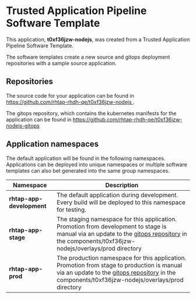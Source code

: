 # Trusted Application Pipeline Software Template

This application, **t0xf36jzw-nodejs**, was created from a Trusted Application Pipeline Software Template.

The software templates create a new source and gitops deployment repositories with a sample source application. 

## Repositories

The source code for your application can be found in [https://github.com/rhtap-rhdh-qe/t0xf36jzw-nodejs ](https://github.com/rhtap-rhdh-qe/t0xf36jzw-nodejs ).
 
The gitops repository, which contains the kubernetes manifests for the application can be found in 
[https://github.com/rhtap-rhdh-qe/t0xf36jzw-nodejs-gitops ](https://github.com/rhtap-rhdh-qe/t0xf36jzw-nodejs-gitops ) 

## Application namespaces 

The default application will be found in the following namespaces. Applications can be deployed into unique namespaces or multiple software templates can also bet generated into the same group namespaces.  

|  Namespace   |  Description   |  
| -------- | -------- |   
| **rhtap-app-development** | The default application during development. Every build will be deployed to this namespace for testing. | 
| **rhtap-app-stage** | The staging namespace for this application. Promotion from development to stage is manual via an update to the [gitops repository](https://github.com/rhtap-rhdh-qe/t0xf36jzw-nodejs-gitops ) in the components/t0xf36jzw-nodejs/overlays/prod directory |  
| **rhtap-app-prod** | The production namespace for this application. Promotion from stage to production is manual via an update to the [gitops repository](https://github.com/rhtap-rhdh-qe/t0xf36jzw-nodejs-gitops ) in the components/t0xf36jzw-nodejs/overlays/prod directory | 